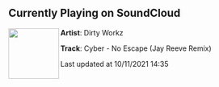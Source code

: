 ## Currently Playing on SoundCloud

[<img align="left" width="100" src="https://i1.sndcdn.com/artworks-JkLAIWuaxPJalwgL-zpZnJQ-t500x500.jpg">](https://soundcloud.com/dirtyworkzofficial/cyber-no-escape-jay-reeve-remix)

**Artist**: Dirty Workz 

**Track**: Cyber - No Escape (Jay Reeve Remix)

Last updated at 10/11/2021 14:35
